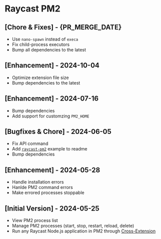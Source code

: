 # Raycast PM2

## [Chore & Fixes] - {PR_MERGE_DATE}

- Use `nano-spawn` instead of `execa`
- Fix child-process executors
- Bump all dependencies to the latest

## [Enhancement] - 2024-10-04

- Optimize extension file size
- Bump dependencies to the latest

## [Enhancement] - 2024-07-16

- Bump dependencies
- Add support for customzing `PM2_HOME`

## [Bugfixes & Chore] - 2024-06-05

- Fix API command
- Add [`raycast-pm2`](https://github.com/LitoMore/raycast-pm2) example to readme
- Bump dependencies

## [Enhancement] - 2024-05-28

- Handle installation errors
- Hanlde PM2 command errors
- Make errored processes stoppable

## [Initial Version] - 2024-05-25

- View PM2 process list
- Manage PM2 processes (start, stop, restart, reload, delete)
- Run any Raycast Node.js application in PM2 through [Cross-Extension](https://github.com/LitoMore/raycast-cross-extension-conventions)
